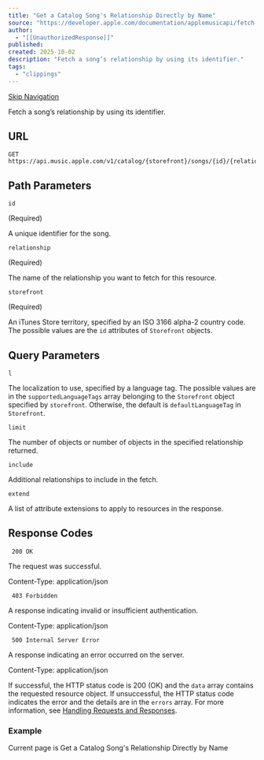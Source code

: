 ```yaml
---
title: "Get a Catalog Song's Relationship Directly by Name"
source: "https://developer.apple.com/documentation/applemusicapi/fetch-a-relationship-on-this-resource-by-name-56rq7"
author:
  - "[[UnauthorizedResponse]]"
published:
created: 2025-10-02
description: "Fetch a song’s relationship by using its identifier."
tags:
  - "clippings"
---
```

[Skip Navigation](https://developer.apple.com/documentation/applemusicapi/#app-main)

Fetch a song’s relationship by using its identifier.

## URL

```
GET https://api.music.apple.com/v1/catalog/{storefront}/songs/{id}/{relationship}
```

## Path Parameters

`id`

(Required)

A unique identifier for the song.

`relationship`

(Required)

The name of the relationship you want to fetch for this resource.

`storefront`

(Required)

An iTunes Store territory, specified by an ISO 3166 alpha-2 country code. The possible values are the `id` attributes of `Storefront` objects.

## Query Parameters

`l`

The localization to use, specified by a language tag. The possible values are in the `supportedLanguageTags` array belonging to the `Storefront` object specified by `storefront`. Otherwise, the default is `defaultLanguageTag` in `Storefront`.

`limit`

The number of objects or number of objects in the specified relationship returned.

`include`

Additional relationships to include in the fetch.

`extend`

A list of attribute extensions to apply to resources in the response.

## Response Codes

` 200 OK`

The request was successful.

Content-Type: application/json

` 403 Forbidden`

A response indicating invalid or insufficient authentication.

Content-Type: application/json

` 500 Internal Server Error`

A response indicating an error occurred on the server.

Content-Type: application/json

If successful, the HTTP status code is 200 (OK) and the `data` array contains the requested resource object. If unsuccessful, the HTTP status code indicates the error and the details are in the `errors` array. For more information, see [Handling Requests and Responses](https://developer.apple.com/documentation/applemusicapi/handling-requests-and-responses).

### Example

Current page is Get a Catalog Song's Relationship Directly by Name